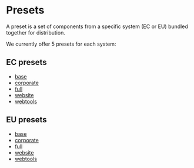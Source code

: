 # Presets

A preset is a set of components from a specific system (EC or EU) bundled together for distribution.

We currently offer 5 presets for each system:

## EC presets

* [base](https://github.com/ec-europa/eiopa-styleguide/tree/master/src/systems/ec/ec-preset/ec-preset-base)
* [corporate](https://github.com/ec-europa/eiopa-styleguide/tree/master/src/systems/ec/ec-preset/ec-preset-corporate)
* [full](https://github.com/ec-europa/eiopa-styleguide/tree/master/src/systems/ec/ec-preset/ec-preset-full)
* [website](https://github.com/ec-europa/eiopa-styleguide/tree/master/src/systems/ec/ec-preset/ec-preset-website)
* [webtools](https://github.com/ec-europa/eiopa-styleguide/tree/master/src/systems/ec/ec-preset/ec-preset-webtools)

## EU presets

* [base](https://github.com/ec-europa/eiopa-styleguide/tree/master/src/systems/eu/eu-preset/eu-preset-base)
* [corporate](https://github.com/ec-europa/eiopa-styleguide/tree/master/src/systems/eu/eu-preset/eu-preset-corporate)
* [full](https://github.com/ec-europa/eiopa-styleguide/tree/master/src/systems/eu/eu-preset/eu-preset-full)
* [website](https://github.com/ec-europa/eiopa-styleguide/tree/master/src/systems/eu/eu-preset/eu-preset-website)
* [webtools](https://github.com/ec-europa/eiopa-styleguide/tree/master/src/systems/eu/eu-preset/eu-preset-webtools)
